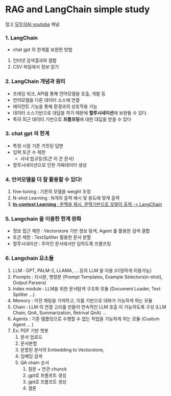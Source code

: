 # RAG and LangChain simple study
참고 [모두의AI youtube](https://www.youtube.com/@AI-km1yn) 채널

### 1. LangChain
- chat gpt 의 한계를 보완한 방법
1. 인터넷 검색결과와 결합
2. CSV 파일에서 정보 얻기

### 2. LangChain 개념과 원리
- 프레임 워크, API를 통해 언어모델을 호출, 개발 등
- 언어모델을 다른 데이터 소스에 연결
- 에이전트 기능을 통해 환경과의 상호작용 가능
- 데이터 소스기반으로 대답을 하기 때문에 **할루시네이션**에 보완될 수 있다.
- 특히 최근 데이터 기반으로 **프롬프팅**에 대한 대답을 받을 수 있다

### 3. chat gpt 의 한계
- 특정 시점 기준 거짓된 답변
- 입력 토큰 수 제한
    - 사내 법규등(토큰 이 큰 문서)
- 할루시네이션으로 인한 가짜데이터 생성

### 4. 언어모델을 더 잘 활용할 수 있다!
1. fine-tuning : 기존의 모델을 weight 조정
2. N-shot Learning : N개의 출력 예시 및 용도에 맞게 출력
3. <u>**In-context Learning** : 문맥을 제시, 문맥기반으로 모델이 출력 -> LangChain</u>

### 5. Langchain 을 이용한 한계 완화
- 정보 접근 제한 : Vectorstore 기반 정보 탐색, Agent 를 활용한 검색 결합
- 토큰 제한 : TextSplitter 활용한 문서 분할
- 할루시네이션 : 주어진 문서에서만 답하도록 프롬프팅

### 6. Langchain 요소들
1. LLM : GPT, PALM-2, LLAMA, ... 등의 LLM 을 이용 (다양하게 이용가능)
2. Prompts : 지시문, 명령문 (Prompt Templates, Example Selectors(n-shot), Output Parsers)
3. Index module : LLM을 위한 문서탐색 구조화 모듈 (Document Loader, Text Splitter ...)
4. Memory : 이전 채팅을 기억하고, 이를 기반으로 대화가 가능하게 하는 모듈
5. Chain : LLM 의 연결 고리를 만들어 연속적인 LLM 호출 이 가능하도록 구성 (LLM Chain, QnA, Summarization, Retrival QnA) ...
6. Agents : 기존 템플릿으로 수행할 수 없는 작업을 가능하게 하는 모듈 (Custum Agent ... )
7. Ex: PDF 기반 챗봇
    1. 문서 업로드
    2. 문서분할
    3. 문할된 문서의 Embedding to Vectorstore, 
    4. 임베딩 검색
    5. QA chain 순서
        1. 질문 + 연관 chunck
        2. gpt로 프롬프트 생성
        3. gpt로 프롬프트 생성
        4. 결론